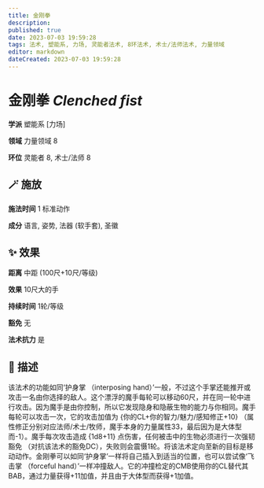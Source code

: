 ```yaml
---
title: 金刚拳
description: 
published: true
date: 2023-07-03 19:59:28
tags: 法术, 塑能系, 力场, 灵能者法术, 8环法术, 术士/法师法术, 力量领域
editor: markdown
dateCreated: 2023-07-03 19:59:28
---
```


# **金刚拳** *Clenched fist*

**学派** 塑能系 \[力场\] 

**领域** 力量领域 8

**环位** 灵能者 8, 术士/法师 8

## 🪄 施放

**施法时间** 1 标准动作

**成分** 语言, 姿势, 法器 (软手套), 圣徽

## ✨ 效果  

**距离** 中距 (100尺+10尺/等级) 

**效果** 10尺大的手 

**持续时间** 1轮/等级 

**豁免** 无

**法术抗力** 是

## 📖 描述

该法术的功能如同‘护身掌 （interposing hand）’一般，不过这个手掌还能推开或攻击一名由你选择的敌人。这个漂浮的魔手每轮可以移动60尺，并在同一轮中进行攻击。因为魔手是由你控制，所以它发现隐身和隐蔽生物的能力与你相同。魔手每轮可以攻击一次，它的攻击加值为 {你的CL+你的智力/魅力/感知修正+10} （属性修正分别对应法师/术士/牧师，魔手本身的力量属性33，最后因为是大体型而-1）。魔手每次攻击造成 {1d8+11} 点伤害，任何被击中的生物必须进行一次强韧豁免 （对抗该法术的豁免DC），失败则会震慑1轮。将该法术定向至新的目标是移动动作。金刚拳可以如同‘护身掌’一样将自己插入到适当的位置，也可以尝试像‘飞击掌 （forceful hand）’一样冲撞敌人。它的冲撞检定的CMB使用你的CL替代其BAB，通过力量获得+11加值，并且由于大体型而获得+1加值。
    